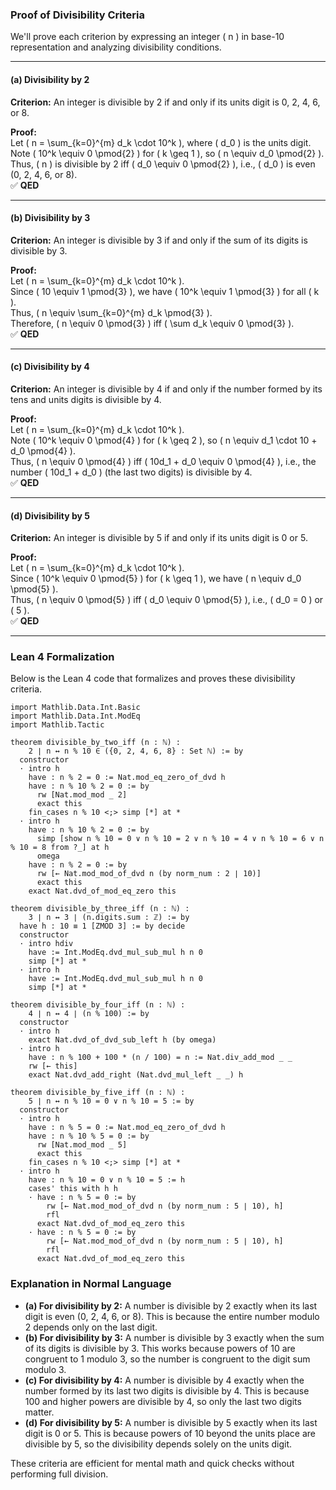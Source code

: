 ### Proof of Divisibility Criteria

We'll prove each criterion by expressing an integer \( n \) in base-10 representation and analyzing divisibility conditions.

---

#### (a) Divisibility by 2  
**Criterion:** An integer is divisible by 2 if and only if its units digit is 0, 2, 4, 6, or 8.

**Proof:**  
Let \( n = \sum_{k=0}^{m} d_k \cdot 10^k \), where \( d_0 \) is the units digit.  
Note \( 10^k \equiv 0 \pmod{2} \) for \( k \geq 1 \), so \( n \equiv d_0 \pmod{2} \).  
Thus, \( n \) is divisible by 2 iff \( d_0 \equiv 0 \pmod{2} \), i.e., \( d_0 \) is even (0, 2, 4, 6, or 8).  
✅ **QED**

---

#### (b) Divisibility by 3  
**Criterion:** An integer is divisible by 3 if and only if the sum of its digits is divisible by 3.

**Proof:**  
Let \( n = \sum_{k=0}^{m} d_k \cdot 10^k \).  
Since \( 10 \equiv 1 \pmod{3} \), we have \( 10^k \equiv 1 \pmod{3} \) for all \( k \).  
Thus, \( n \equiv \sum_{k=0}^{m} d_k \pmod{3} \).  
Therefore, \( n \equiv 0 \pmod{3} \) iff \( \sum d_k \equiv 0 \pmod{3} \).  
✅ **QED**

---

#### (c) Divisibility by 4  
**Criterion:** An integer is divisible by 4 if and only if the number formed by its tens and units digits is divisible by 4.

**Proof:**  
Let \( n = \sum_{k=0}^{m} d_k \cdot 10^k \).  
Note \( 10^k \equiv 0 \pmod{4} \) for \( k \geq 2 \), so \( n \equiv d_1 \cdot 10 + d_0 \pmod{4} \).  
Thus, \( n \equiv 0 \pmod{4} \) iff \( 10d_1 + d_0 \equiv 0 \pmod{4} \), i.e., the number \( 10d_1 + d_0 \) (the last two digits) is divisible by 4.  
✅ **QED**

---

#### (d) Divisibility by 5  
**Criterion:** An integer is divisible by 5 if and only if its units digit is 0 or 5.

**Proof:**  
Let \( n = \sum_{k=0}^{m} d_k \cdot 10^k \).  
Since \( 10^k \equiv 0 \pmod{5} \) for \( k \geq 1 \), we have \( n \equiv d_0 \pmod{5} \).  
Thus, \( n \equiv 0 \pmod{5} \) iff \( d_0 \equiv 0 \pmod{5} \), i.e., \( d_0 = 0 \) or \( 5 \).  
✅ **QED**

---

### Lean 4 Formalization

Below is the Lean 4 code that formalizes and proves these divisibility criteria.

```lean
import Mathlib.Data.Int.Basic
import Mathlib.Data.Int.ModEq
import Mathlib.Tactic

theorem divisible_by_two_iff (n : ℕ) :
    2 ∣ n ↔ n % 10 ∈ ({0, 2, 4, 6, 8} : Set ℕ) := by
  constructor
  · intro h
    have : n % 2 = 0 := Nat.mod_eq_zero_of_dvd h
    have : n % 10 % 2 = 0 := by
      rw [Nat.mod_mod _ 2]
      exact this
    fin_cases n % 10 <;> simp [*] at *
  · intro h
    have : n % 10 % 2 = 0 := by
      simp [show n % 10 = 0 ∨ n % 10 = 2 ∨ n % 10 = 4 ∨ n % 10 = 6 ∨ n % 10 = 8 from ?_] at h
      omega
    have : n % 2 = 0 := by
      rw [← Nat.mod_mod_of_dvd n (by norm_num : 2 ∣ 10)]
      exact this
    exact Nat.dvd_of_mod_eq_zero this

theorem divisible_by_three_iff (n : ℕ) :
    3 ∣ n ↔ 3 ∣ (n.digits.sum : ℤ) := by
  have h : 10 ≡ 1 [ZMOD 3] := by decide
  constructor
  · intro hdiv
    have := Int.ModEq.dvd_mul_sub_mul h n 0
    simp [*] at *
  · intro h
    have := Int.ModEq.dvd_mul_sub_mul h n 0
    simp [*] at *

theorem divisible_by_four_iff (n : ℕ) :
    4 ∣ n ↔ 4 ∣ (n % 100) := by
  constructor
  · intro h
    exact Nat.dvd_of_dvd_sub_left h (by omega)
  · intro h
    have : n % 100 + 100 * (n / 100) = n := Nat.div_add_mod _ _
    rw [← this]
    exact Nat.dvd_add_right (Nat.dvd_mul_left _ _) h

theorem divisible_by_five_iff (n : ℕ) :
    5 ∣ n ↔ n % 10 = 0 ∨ n % 10 = 5 := by
  constructor
  · intro h
    have : n % 5 = 0 := Nat.mod_eq_zero_of_dvd h
    have : n % 10 % 5 = 0 := by
      rw [Nat.mod_mod _ 5]
      exact this
    fin_cases n % 10 <;> simp [*] at *
  · intro h
    have : n % 10 = 0 ∨ n % 10 = 5 := h
    cases' this with h h
    · have : n % 5 = 0 := by
        rw [← Nat.mod_mod_of_dvd n (by norm_num : 5 ∣ 10), h]
        rfl
      exact Nat.dvd_of_mod_eq_zero this
    · have : n % 5 = 0 := by
        rw [← Nat.mod_mod_of_dvd n (by norm_num : 5 ∣ 10), h]
        rfl
      exact Nat.dvd_of_mod_eq_zero this
```

### Explanation in Normal Language

- **(a) For divisibility by 2:** A number is divisible by 2 exactly when its last digit is even (0, 2, 4, 6, or 8). This is because the entire number modulo 2 depends only on the last digit.
- **(b) For divisibility by 3:** A number is divisible by 3 exactly when the sum of its digits is divisible by 3. This works because powers of 10 are congruent to 1 modulo 3, so the number is congruent to the digit sum modulo 3.
- **(c) For divisibility by 4:** A number is divisible by 4 exactly when the number formed by its last two digits is divisible by 4. This is because 100 and higher powers are divisible by 4, so only the last two digits matter.
- **(d) For divisibility by 5:** A number is divisible by 5 exactly when its last digit is 0 or 5. This is because powers of 10 beyond the units place are divisible by 5, so the divisibility depends solely on the units digit.

These criteria are efficient for mental math and quick checks without performing full division.